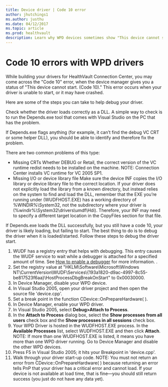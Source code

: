 ```yaml
---
title: Device driver | Code 10 error
author: jhutchings1
ms.author: justhu
ms.date: 04/12/2017
ms.topic: article
ms.prod: healthvault
description: Learn why WPD devices sometimes show "This device cannot start (code 10)". 
---
```


Code 10 errors with WPD drivers
===============================

While building your drivers for HealthVault Connection Center, you may come across the "Code 10" error, when the device manager gives you a status of "This device cannot start. (Code 10)." This error occurs when your driver is unable to start, or it may have crashed.

Here are some of the steps you can take to help debug your driver.

Check whether the driver loads correctly as a DLL. A simple way to check is to run the Depends.exe tool that comes with Visual Studio on the PC that has the problem.

If Depends.exe flags anything (for example, it can’t find the debug VC CRT or some helper DLL), you should be able to identify and therefore fix the problem.

There are two common problems of this type:

-   Missing CRTs
    Whether DEBUG or Retail, the correct version of the VC runtime redist needs to be installed on the machine.
    NOTE: Connection Center installs VC runtime for VC 2005 SP1.
-   Missing I/O or device library file
    Make sure the device INF copies the I/O library or device library file to the correct location. If your driver does not explicitly load the library from a known directory, but instead relies on the system to find and load the DLL, remember that the EXE you’re running under (WUDFHOST.EXE) has a working directory of %WINDIR%\\System32, not the subdirectory where your driver is (%windir%\\System32\\drivers\\umdf\\Hdi). Therefore, your INF may need to specify a different target location in the CopyFiles section for that file.

If Depends.exe loads the DLL successfully, but you still have a code 10, your driver is likely loading, but failing to start. The best thing to do is to debug the driver when it is loaded/started. Follow these steps to debug the driver start.

1.  WUDF has a registry entry that helps with debugging. This entry causes the WUDF service to wait while a debugger is attached for a specified amount of time. See [How to enable a debugger](https://msdn.microsoft.com/en-us/library/ff554716.aspx) for more information. .
2.  Set the registry value at "HKLM\\Software\\Microsoft\\Windows NT\\CurrentVersion\\WUDF\\Services\\{193a1820-d9ac-4997-8c55-be817523f6aa}\\HostProcessDbgBreakOnStart" to 0x00030000.
3.  In Device Manager, disable your WPD device.
4.  In Visual Studio 2005, open your driver project and then open the source file 'device.cpp'.
5.  Set a break point in the function CDevice::OnPrepareHardware( ).
6.  In Device Manager, enable your WPD driver.
7.  In Visual Studio 2005, select **Debug&gt;Attach to Process**.
8.  In the **Attach to Process** dialog box, select the **Show processes from all users** check box and the **Show processes in all sessions** check box.
9.  Your WPD Driver is hosted in the WUDFHOST.EXE process. In the **Available Processes** list, select WUDFHOST.EXE and then click **Attach**.
    NOTE: If more than one WUDFHOST.EXE is listed, it means you have more than one WPD driver running. Go to Device Manager and disable the other WPD devices.
10. Press F5 in Visual Studio 2005; it hits your Breakpoint in 'device.cpp'.
11. Walk through your driver start-up code.
    NOTE: You must not return an error from CDevice::OnPrepareHardware( ) because returning an error tells PnP that your driver has a critical error and cannot load. If your device is not available at load time, that is fine—you should still return success (you just do not have any data yet).
